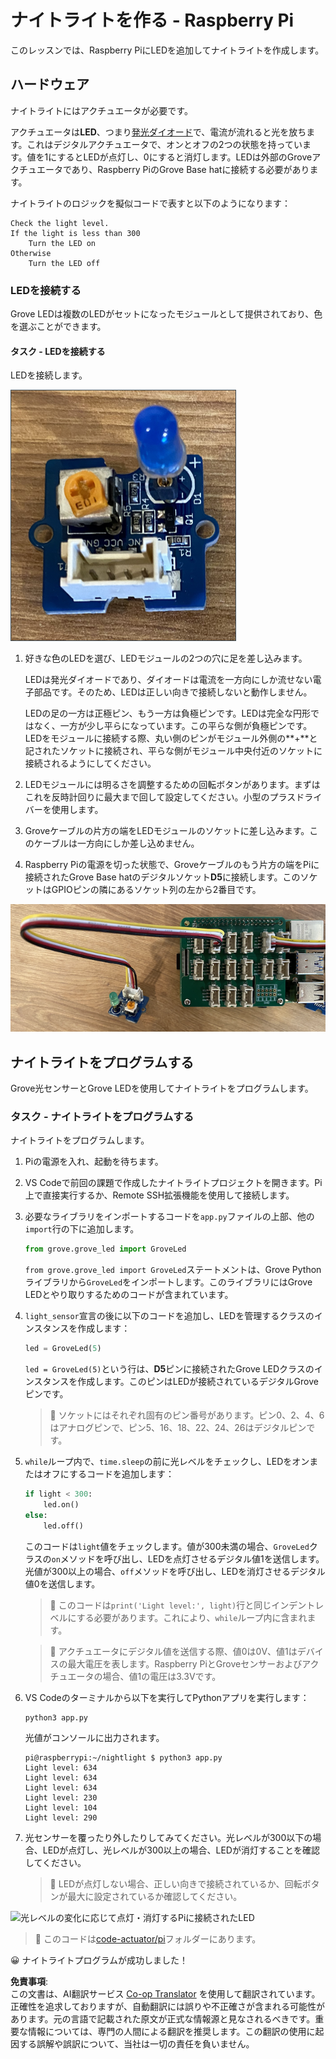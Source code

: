 <!--
CO_OP_TRANSLATOR_METADATA:
{
  "original_hash": "4db8a3879a53490513571df2f6cf7641",
  "translation_date": "2025-08-24T23:21:03+00:00",
  "source_file": "1-getting-started/lessons/3-sensors-and-actuators/pi-actuator.md",
  "language_code": "ja"
}
-->
# ナイトライトを作る - Raspberry Pi

このレッスンでは、Raspberry PiにLEDを追加してナイトライトを作成します。

## ハードウェア

ナイトライトにはアクチュエータが必要です。

アクチュエータは**LED**、つまり[発光ダイオード](https://wikipedia.org/wiki/Light-emitting_diode)で、電流が流れると光を放ちます。これはデジタルアクチュエータで、オンとオフの2つの状態を持っています。値を1にするとLEDが点灯し、0にすると消灯します。LEDは外部のGroveアクチュエータであり、Raspberry PiのGrove Base hatに接続する必要があります。

ナイトライトのロジックを擬似コードで表すと以下のようになります：

```output
Check the light level.
If the light is less than 300
    Turn the LED on
Otherwise
    Turn the LED off
```

### LEDを接続する

Grove LEDは複数のLEDがセットになったモジュールとして提供されており、色を選ぶことができます。

#### タスク - LEDを接続する

LEDを接続します。

![Grove LED](../../../../../translated_images/grove-led.6c853be93f473cf2c439cfc74bb1064732b22251a83cedf66e62f783f9cc1a79.ja.png)

1. 好きな色のLEDを選び、LEDモジュールの2つの穴に足を差し込みます。

    LEDは発光ダイオードであり、ダイオードは電流を一方向にしか流せない電子部品です。そのため、LEDは正しい向きで接続しないと動作しません。

    LEDの足の一方は正極ピン、もう一方は負極ピンです。LEDは完全な円形ではなく、一方が少し平らになっています。この平らな側が負極ピンです。LEDをモジュールに接続する際、丸い側のピンがモジュール外側の**+**と記されたソケットに接続され、平らな側がモジュール中央付近のソケットに接続されるようにしてください。

1. LEDモジュールには明るさを調整するための回転ボタンがあります。まずはこれを反時計回りに最大まで回して設定してください。小型のプラスドライバーを使用します。

1. Groveケーブルの片方の端をLEDモジュールのソケットに差し込みます。このケーブルは一方向にしか差し込めません。

1. Raspberry Piの電源を切った状態で、Groveケーブルのもう片方の端をPiに接続されたGrove Base hatのデジタルソケット**D5**に接続します。このソケットはGPIOピンの隣にあるソケット列の左から2番目です。

![D5ソケットに接続されたGrove LED](../../../../../translated_images/pi-led.97f1d474981dc35d1c7996c7b17de355d3d0a6bc9606d79fa5f89df933415122.ja.png)

## ナイトライトをプログラムする

Grove光センサーとGrove LEDを使用してナイトライトをプログラムします。

### タスク - ナイトライトをプログラムする

ナイトライトをプログラムします。

1. Piの電源を入れ、起動を待ちます。

1. VS Codeで前回の課題で作成したナイトライトプロジェクトを開きます。Pi上で直接実行するか、Remote SSH拡張機能を使用して接続します。

1. 必要なライブラリをインポートするコードを`app.py`ファイルの上部、他の`import`行の下に追加します。

    ```python
    from grove.grove_led import GroveLed
    ```

    `from grove.grove_led import GroveLed`ステートメントは、Grove Pythonライブラリから`GroveLed`をインポートします。このライブラリにはGrove LEDとやり取りするためのコードが含まれています。

1. `light_sensor`宣言の後に以下のコードを追加し、LEDを管理するクラスのインスタンスを作成します：

    ```python
    led = GroveLed(5)
    ```

    `led = GroveLed(5)`という行は、**D5**ピンに接続されたGrove LEDクラスのインスタンスを作成します。このピンはLEDが接続されているデジタルGroveピンです。

    > 💁 ソケットにはそれぞれ固有のピン番号があります。ピン0、2、4、6はアナログピンで、ピン5、16、18、22、24、26はデジタルピンです。

1. `while`ループ内で、`time.sleep`の前に光レベルをチェックし、LEDをオンまたはオフにするコードを追加します：

    ```python
    if light < 300:
        led.on()
    else:
        led.off()
    ```

    このコードは`light`値をチェックします。値が300未満の場合、`GroveLed`クラスの`on`メソッドを呼び出し、LEDを点灯させるデジタル値1を送信します。光値が300以上の場合、`off`メソッドを呼び出し、LEDを消灯させるデジタル値0を送信します。

    > 💁 このコードは`print('Light level:', light)`行と同じインデントレベルにする必要があります。これにより、`while`ループ内に含まれます。

    > 💁 アクチュエータにデジタル値を送信する際、値0は0V、値1はデバイスの最大電圧を表します。Raspberry PiとGroveセンサーおよびアクチュエータの場合、値1の電圧は3.3Vです。

1. VS Codeのターミナルから以下を実行してPythonアプリを実行します：

    ```sh
    python3 app.py
    ```

    光値がコンソールに出力されます。

    ```output
    pi@raspberrypi:~/nightlight $ python3 app.py 
    Light level: 634
    Light level: 634
    Light level: 634
    Light level: 230
    Light level: 104
    Light level: 290
    ```

1. 光センサーを覆ったり外したりしてみてください。光レベルが300以下の場合、LEDが点灯し、光レベルが300以上の場合、LEDが消灯することを確認してください。

    > 💁 LEDが点灯しない場合、正しい向きで接続されているか、回転ボタンが最大に設定されているか確認してください。

![光レベルの変化に応じて点灯・消灯するPiに接続されたLED](../../../../../images/pi-running-assignment-1-1.gif)

> 💁 このコードは[code-actuator/pi](../../../../../1-getting-started/lessons/3-sensors-and-actuators/code-actuator/pi)フォルダーにあります。

😀 ナイトライトプログラムが成功しました！

**免責事項**:  
この文書は、AI翻訳サービス [Co-op Translator](https://github.com/Azure/co-op-translator) を使用して翻訳されています。正確性を追求しておりますが、自動翻訳には誤りや不正確さが含まれる可能性があります。元の言語で記載された原文が正式な情報源と見なされるべきです。重要な情報については、専門の人間による翻訳を推奨します。この翻訳の使用に起因する誤解や誤訳について、当社は一切の責任を負いません。